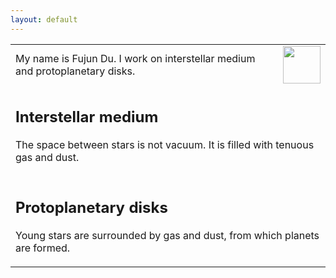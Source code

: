 ```yaml
---
layout: default
---
```


<table>
  <tr>
    <td> My name is Fujun Du.  I work on interstellar medium and protoplanetary disks.
    </td>
    <td><img src="{{ site.url }}/pictures/fjdu-photo.jpg" alt="" width="60px">
    </td>
  </tr>
  <tr> <td colspan="2"><h2>Interstellar medium</h2>
  <p>The space between stars is not vacuum.  It is filled with tenuous gas and dust.</p>
  </td> </tr>
  <tr> <td colspan="2"><h2>Protoplanetary disks</h2>
  <p>Young stars are surrounded by gas and dust, from which planets are formed.</p>
  </td> </tr>
</table>
